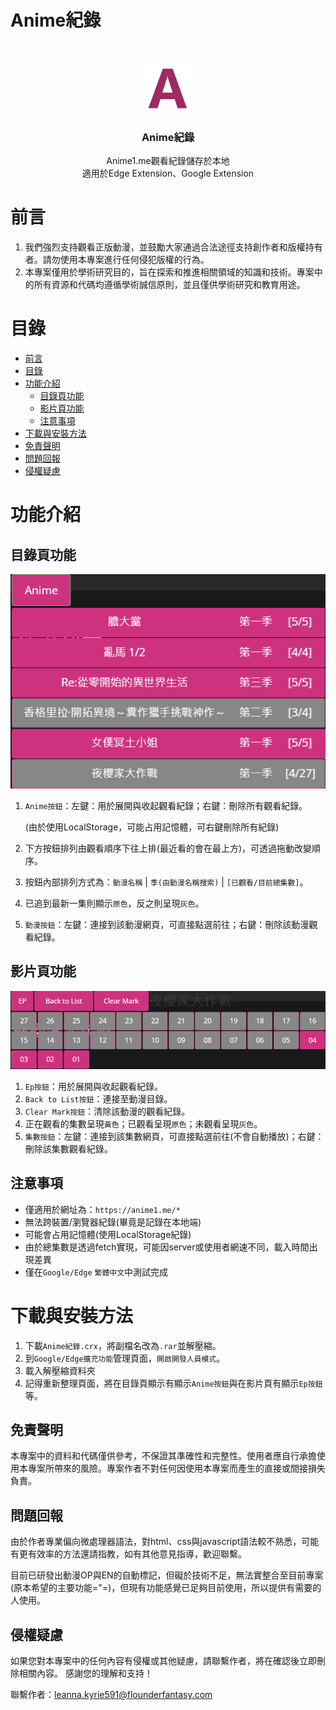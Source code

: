 # Anime紀錄

<br />

<p align="center">
    <img src="icon.png" alt="Logo" width="80" height="80">
  </a>

  <h3 align="center">Anime紀錄</h3>
  <p align="center">
    Anime1.me觀看紀錄儲存於本地
    <br />
    適用於Edge Extension、Google Extension
  </p>

</p>

# 前言

1. 我們強烈支持觀看正版動漫，並鼓勵大家通過合法途徑支持創作者和版權持有者。請勿使用本專案進行任何侵犯版權的行為。
2. 本專案僅用於學術研究目的，旨在探索和推進相關領域的知識和技術。專案中的所有資源和代碼均遵循學術誠信原則，並且僅供學術研究和教育用途。

# 目錄
- [前言](#前言)
- [目錄](#目錄)
- [功能介紹](#功能介紹)
  - [目錄頁功能](#目錄頁功能)
  - [影片頁功能](#影片頁功能)
  - [注意事項](#注意事項)
- [下載與安裝方法](#下載與安裝方法)
- [免責聲明](#免責聲明)
- [問題回報](#問題回報)
- [侵權疑慮](#侵權疑慮)

# 功能介紹

## 目錄頁功能
<p align="center">
<img src="/介紹圖/Anime_List.png">
</p>

1. `Anime按鈕`：左鍵：用於展開與收起觀看紀錄；右鍵：刪除所有觀看紀錄。

   (由於使用LocalStorage，可能占用記憶體，可右鍵刪除所有紀錄)
2. 下方按鈕排列由觀看順序下往上排(最近看的會在最上方)，可透過拖動改變順序。
3. 按鈕內部排列方式為：`動漫名稱` | `季(由動漫名稱搜索)` | `[已觀看/目前總集數]`。
4. 已追到最新一集則顯示`原色`，反之則呈現`灰色`。
5. `動漫按鈕`：左鍵：連接到該動漫網頁，可直接點選前往；右鍵：刪除該動漫觀看紀錄。


## 影片頁功能
<p align="center">
<img src="/介紹圖/Ep_Btn.png">
</p>

1. `Ep按鈕`：用於展開與收起觀看紀錄。
2. `Back to List按鈕`：連接至動漫目錄。
3. `Clear Mark按鈕`：清除該動漫的觀看紀錄。
4. 正在觀看的集數呈現`黃色`；已觀看呈現`原色`；未觀看呈現`灰色`。
5. `集數按鈕`：左鍵：連接到該集數網頁，可直接點選前往(不會自動播放)；右鍵：刪除該集數觀看紀錄。

## 注意事項
- 僅適用於網址為：`https://anime1.me/*`
- 無法跨裝置/瀏覽器紀錄(畢竟是記錄在本地端)
- 可能會占用記憶體(使用LocalStorage紀錄)
- 由於總集數是透過fetch實現，可能因server或使用者網速不同，載入時間出現差異
- 僅在`Google/Edge` `繁體中文`中測試完成

# 下載與安裝方法

1. 下載`Anime紀錄.crx`，將副檔名改為`.rar`並解壓縮。
2. 到`Google/Edge擴充功能`管理頁面，`開啟開發人員模式`。
3. 載入解壓縮資料夾
4. 記得重新整理頁面，將在目錄頁顯示有顯示`Anime按鈕`與在影片頁有顯示`Ep按鈕`等。

## 免責聲明

本專案中的資料和代碼僅供參考，不保證其準確性和完整性。使用者應自行承擔使用本專案所帶來的風險。專案作者不對任何因使用本專案而產生的直接或間接損失負責。

## 問題回報

由於作者專業偏向微處理器語法，對html、css與javascript語法較不熟悉，可能有更有效率的方法還請指教，如有其他意見指導，歡迎聯繫。

目前已研發出動漫OP與EN的自動標記，但礙於技術不足，無法實整合至目前專案(原本希望的主要功能="=)，但現有功能感覺已足夠目前使用，所以提供有需要的人使用。

## 侵權疑慮
如果您對本專案中的任何內容有侵權或其他疑慮，請聯繫作者，將在確認後立即刪除相關內容。
感謝您的理解和支持！

聯繫作者：leanna.kyrie591@flounderfantasy.com
